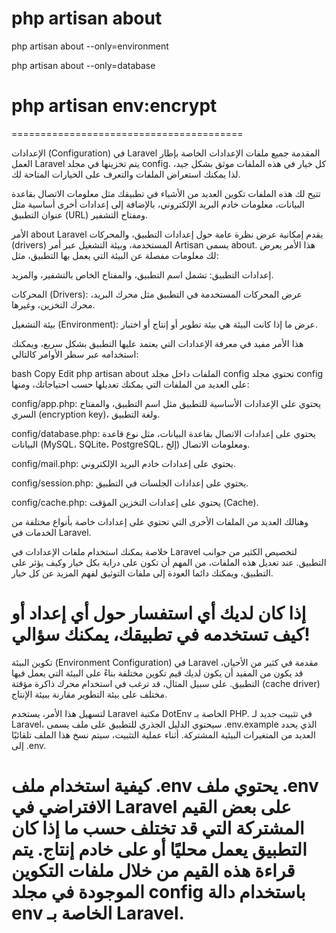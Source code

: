 # php artisan about

php artisan about --only=environment

php artisan about --only=database

# php artisan env:encrypt


========================================



الإعدادات (Configuration) في Laravel
المقدمة
جميع ملفات الإعدادات الخاصة بإطار العمل Laravel يتم تخزينها في مجلد config. كل خيار في هذه الملفات موثق بشكل جيد، لذا يمكنك استعراض الملفات والتعرف على الخيارات المتاحة لك.

تتيح لك هذه الملفات تكوين العديد من الأشياء في تطبيقك مثل معلومات الاتصال بقاعدة البيانات، معلومات خادم البريد الإلكتروني، بالإضافة إلى إعدادات أخرى أساسية مثل عنوان التطبيق (URL) ومفتاح التشفير.

الأمر about
Laravel يقدم إمكانية عرض نظرة عامة حول إعدادات التطبيق، والمحركات (drivers) المستخدمة، وبيئة التشغيل عبر أمر Artisan يسمى about. هذا الأمر يعرض لك معلومات مفصلة عن البيئة التي يعمل بها التطبيق، مثل:

إعدادات التطبيق: تشمل اسم التطبيق، والمفتاح الخاص بالتشفير، والمزيد.

المحركات (Drivers): عرض المحركات المستخدمة في التطبيق مثل محرك البريد، محرك التخزين، وغيرها.

بيئة التشغيل (Environment): عرض ما إذا كانت البيئة هي بيئة تطوير أو إنتاج أو اختبار.

هذا الأمر مفيد في معرفة الإعدادات التي يعتمد عليها التطبيق بشكل سريع، ويمكنك استخدامه عبر سطر الأوامر كالتالي:

bash
Copy
Edit
php artisan about
الملفات داخل مجلد config
تحتوي مجلد config على العديد من الملفات التي يمكنك تعديلها حسب احتياجاتك، ومنها:

config/app.php: يحتوي على الإعدادات الأساسية للتطبيق مثل اسم التطبيق، والمفتاح السري (encryption key)، ولغة التطبيق.

config/database.php: يحتوي على إعدادات الاتصال بقاعدة البيانات، مثل نوع قاعدة البيانات (MySQL، SQLite، PostgreSQL، إلخ) ومعلومات الاتصال.

config/mail.php: يحتوي على إعدادات خادم البريد الإلكتروني.

config/session.php: يحتوي على إعدادات الجلسات في التطبيق.

config/cache.php: يحتوي على إعدادات التخزين المؤقت (Cache).

وهنالك العديد من الملفات الأخرى التي تحتوي على إعدادات خاصة بأنواع مختلفة من الخدمات في Laravel.

خلاصة
يمكنك استخدام ملفات الإعدادات في Laravel لتخصيص الكثير من جوانب التطبيق. عند تعديل هذه الملفات، من المهم أن تكون على دراية بكل خيار وكيف يؤثر على التطبيق، ويمكنك دائما العودة إلى ملفات التوثيق لفهم المزيد عن كل خيار.

إذا كان لديك أي استفسار حول أي إعداد أو كيف تستخدمه في تطبيقك، يمكنك سؤالي!
===============

تكوين البيئة (Environment Configuration) في Laravel
مقدمة
في كثير من الأحيان، قد يكون من المفيد أن يكون لديك قيم تكوين مختلفة بناءً على البيئة التي يعمل فيها التطبيق. على سبيل المثال، قد ترغب في استخدام محرك ذاكرة مؤقتة (cache driver) مختلف على بيئة التطوير مقارنة ببيئة الإنتاج.

لتسهيل هذا الأمر، يستخدم Laravel مكتبة DotEnv الخاصة بـ PHP. في تثبيت جديد لـ Laravel، سيحتوي الدليل الجذري للتطبيق على ملف يسمى .env.example الذي يحدد العديد من المتغيرات البيئية المشتركة. أثناء عملية التثبيت، سيتم نسخ هذا الملف تلقائيًا إلى .env.

كيفية استخدام ملف .env
يحتوي ملف .env الافتراضي في Laravel على بعض القيم المشتركة التي قد تختلف حسب ما إذا كان التطبيق يعمل محليًا أو على خادم إنتاج. يتم قراءة هذه القيم من خلال ملفات التكوين الموجودة في مجلد config باستخدام دالة env الخاصة بـ Laravel.
============

